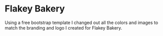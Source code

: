 # Flakey Bakery

Using a free bootstrap template I changed out all the colors and images to match the branding and logo I created for Flakey Bakery.
